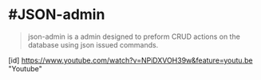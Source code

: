 #JSON-admin
===========

> json-admin is a admin designed to preform CRUD actions on the database using json issued commands.

[id] https://www.youtube.com/watch?v=NPiDXVOH39w&feature=youtu.be "Youtube"